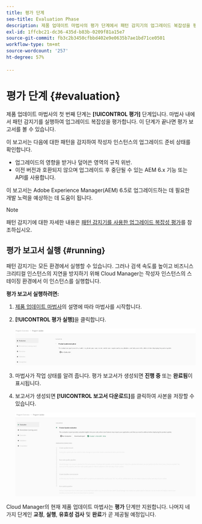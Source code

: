 ```yaml
---
title: 평가 단계
seo-title: Evaluation Phase
description: 제품 업데이트 마법사의 평가 단계에서 패턴 감지기의 업그레이드 복잡성을 평가하는 방법에 대해 알아봅니다.
exl-id: 1ffcbc21-dc36-435d-b83b-0209f81a15e7
source-git-commit: fb3c2b3450cfbbd402e9e0635b7ae1bd71ce0501
workflow-type: tm+mt
source-wordcount: '257'
ht-degree: 57%

---
```



# 평가 단계 {#evaluation}

제품 업데이트 마법사의 첫 번째 단계는 **[!UICONTROL 평가]** 단계입니다. 마법사 내에서 패턴 감지기를 실행하여 업그레이드 복잡성을 평가합니다. 이 단계가 끝나면 평가 보고서를 볼 수 있습니다.

이 보고서는 다음에 대한 패턴을 감지하여 작성자 인스턴스의 업그레이드 준비 상태를 확인합니다.

* 업그레이드의 영향을 받거나 덮어쓴 영역의 규칙 위반.
* 이전 버전과 호환되지 않으며 업그레이드 후 중단될 수 있는 AEM 6.x 기능 또는 API를 사용합니다.

이 보고서는 Adobe Experience Manager(AEM) 6.5로 업그레이드하는 데 필요한 개발 노력을 예상하는 데 도움이 됩니다.

>[!NOTE]
>
>패턴 감지기에 대한 자세한 내용은 [패턴 감지기를 사용한 업그레이드 복잡성 평가](https://experienceleague.adobe.com/ko/docs/experience-manager-65/content/implementing/deploying/upgrading/pattern-detector)를 참조하십시오.

## 평가 보고서 실행 {#running}

패턴 감지기는 모든 환경에서 실행할 수 있습니다. 그러나 검색 속도를 높이고 비즈니스 크리티컬 인스턴스의 지연을 방지하기 위해 Cloud Manager는 작성자 인스턴스의 스테이징 환경에서 이 인스턴스를 실행합니다.

**평가 보고서 실행하려면:**

1. [제품 업데이트 마법사](/help/product-update-wizard/overview.md)의 설명에 따라 마법사를 시작합니다.

1. **[!UICONTROL 평가 실행]**&#x200B;을 클릭합니다.

   ![평가 실행](/help/assets/Run-Evaluation.png)

1. 마법사가 작업 상태를 알려 줍니다. 평가 보고서가 생성되면 **진행 중** 또는 **완료됨**&#x200B;이 표시됩니다.

1. 보고서가 생성되면 **[!UICONTROL 보고서 다운로드]**&#x200B;를 클릭하여 사본을 저장할 수 있습니다.

   ![보고서 생성됨](/help/assets/Evaluation-1.png)

Cloud Manager의 현재 제품 업데이트 마법사는 **평가** 단계만 지원합니다. 나머지 네 가지 단계인 **교정**, **실행**, **유효성 검사** 및 **완료**&#x200B;가 곧 제공될 예정입니다.
